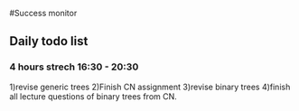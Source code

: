 #Success monitor


## Daily todo list 



### 4 hours strech 16:30 - 20:30

1)revise generic trees 
2)Finish CN assignment
3)revise binary trees
4)finish all lecture questions of binary trees from CN.

